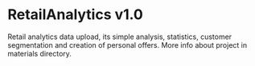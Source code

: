 # RetailAnalytics v1.0

Retail analytics data upload, its simple analysis, statistics, customer segmentation and creation of personal offers.
More info about project in materials directory.